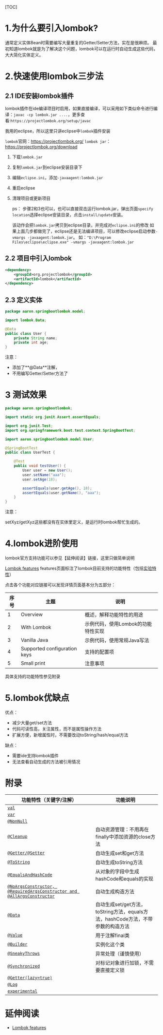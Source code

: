 [TOC]
# 1.为什么要引入lombok?
通常定义实体Bean时需要编写大量重复的Getter/Setter方法，实在是很麻烦。
最初知道lombok就是为了解决这个问题，lombok可以在运行时自动生成这些代码，大大简化实体定义。

# 2.快速使用lombok三步法
## 2.1 IDE安装lombok插件
lombok插件在ide编译项目时启用，如果直接编译，可以采用如下类似命令进行编译：`javac -cp lombok.jar ....`，更多查看:`https://projectlombok.org/setup/javac`

我用的eclipse，所以这里只讲eclipse中`lombok`插件安装

`lombok`官网：<https://projectlombok.org/>
`lombok jar`：<https://projectlombok.org/download>

1. 下载`lombok.jar`

2. 复制`lombok.jar`到eclipse安装目录下

3. 编辑`eclipse.ini`，添加`-javaagent:lombok.jar`

4. 重启eclipse

5. 清理项目或更新项目

   ps： 步骤2和3也可以，也可以直接双击运行lombok.jar，弹出页面`specify location`选择eclipse安装目录，点击`install/update`安装。

   该动作会把`lombok.jar`拷贝到eclipse目录，并完成对`eclipse.ini`的修改
 如果上面几步都做完了，eclipse还是无法编译项目，可以修改eclipse启动参数`-vmargs -javaagent:lombok.jar`。
  如：`"D:\Program Files\eclipse\eclipse.exe" -vmargs -javaagent:lombok.jar`

## 2.2 项目中引入lombok

```xml
<dependency>
	<groupId>org.projectlombok</groupId>
	<artifactId>lombok</artifactId>			 
</dependency>
```

## 2.3 定义实体

```java
package aaron.springbootlombok.model;

import lombok.Data;

@Data
public class User {
	private String name;
	private int age;
}
```
注意：

*  添加了**@Data**注解，
* 不用编写Getter/Setter方法了

# 3 测试效果

```java
package aaron.springbootlombok;

import static org.junit.Assert.assertEquals;

import org.junit.Test;
import org.springframework.boot.test.context.SpringBootTest;

import aaron.springbootlombok.model.User;

@SpringBootTest
public class UserTest {

	@Test
	public void testUser() {
		User user = new User();
		user.setName("aaa");
		user.setAge(18);

		assertEquals(user.getAge(), 18);
		assertEquals(user.getName(), "aaa");
	}
}
```
注意：

setXyz/getXyz这些都没有在实体里定义，是运行时lombok帮忙生成的。

# 4.lombok进阶使用

lombok官方支持功能可以参见【延伸阅读】链接，这里只做简单说明

[Lombok features](https://projectlombok.org/features/all) features页面标注了lombok目前支持的功能特性（包括[实验特性](https://projectlombok.org/features/experimental/all)） 

点击各个功能对应链接可以发现详情页面基本分为五部分：

| 序号    |主题      |说明      |
| ---- | ---- | ---- |
|  1    |  Overview    | 概述，解释功能特性的用途 |
|  2    |  With Lombok    | 示例代码，使用Lombok的功能特性实现 |
|  3    |  Vanilla Java    | 示例代码，使用常规Java写法 |
|  4    |  Supported configuration keys    | 支持的配置项 |
|  5    |  Small print    | 注意事项 |

具体支持的功能特性参见附录

# 5.lombok优缺点

优点：
*  减少大量get/set方法
*  代码可读性高，关注属性，而不是属性操作方法
* 扩展方便，新增属性时，不需要改动toString/hash/equal方法

缺点：

*  需要ide支持lombok插件
* 无法查看自动生成的方法被引用情况 

# 附录

| 功能特性（关键字/注解）                                      | 功能说明                                                     |
| ------------------------------------------------------------ | ------------------------------------------------------------ |
| [`val`](https://projectlombok.org/features/val)              |                                                              |
| [`var`](https://projectlombok.org/features/var)              |                                                              |
| [`@NonNull`](https://projectlombok.org/features/NonNull)     |                                                              |
| [`@Cleanup`](https://projectlombok.org/features/Cleanup)     | 自动资源管理：不用再在finally中添加资源的close方法           |
| [`@Getter/@Setter`](https://projectlombok.org/features/GetterSetter) | 自动生成set和get方法                                         |
| [`@ToString`](https://projectlombok.org/features/ToString)   | 自动生成toString方法                                         |
| [`@EqualsAndHashCode`](https://projectlombok.org/features/EqualsAndHashCode) | 从对象的字段中生成hashCode和equals的实现                     |
| [`@NoArgsConstructor, @RequiredArgsConstructor and @AllArgsConstructor`](https://projectlombok.org/features/constructor) | 自动生成构造方法                                             |
| [`@Data`](https://projectlombok.org/features/Data)           | 自动生成set/get方法，toString方法，equals方法，hashCode方法，不带参数的构造方法 |
| [`@Value`](https://projectlombok.org/features/Value)         | 用于注解final类                                              |
| [`@Builder`](https://projectlombok.org/features/Builder)     | 实例化这个类                                                 |
| [`@SneakyThrows`](https://projectlombok.org/features/SneakyThrows) | 异常处理（谨慎使用）                                         |
| [`@Synchronized`](https://projectlombok.org/features/Synchronized) | 对标记对象进行加锁，不需要直接定义锁                         |
| [`@Getter(lazy=true)`](https://projectlombok.org/features/GetterLazy) |                                                              |
| [`@Log`](https://projectlombok.org/features/log)             |                                                              |
| [`experimental`](https://projectlombok.org/features/experimental/all) |                                                              |



# 延伸阅读

* [Lombok features](https://projectlombok.org/features/all)